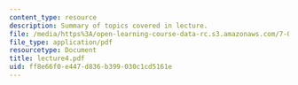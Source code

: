 ```yaml
---
content_type: resource
description: Summary of topics covered in lecture.
file: /media/https%3A/open-learning-course-data-rc.s3.amazonaws.com/7-03-genetics-fall-2004/ff8e66f0e447d836b399030c1cd5161e_lecture4.pdf
file_type: application/pdf
resourcetype: Document
title: lecture4.pdf
uid: ff8e66f0-e447-d836-b399-030c1cd5161e
---
```

